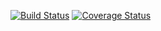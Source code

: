 [![Build Status](https://travis-ci.org/aliemteam/ALiEMU.svg?branch=master)](https://travis-ci.org/aliemteam/ALiEMU)
[![Coverage Status](https://coveralls.io/repos/github/aliemteam/ALiEMU/badge.svg?branch=master)](https://coveralls.io/github/aliemteam/ALiEMU?branch=master)

